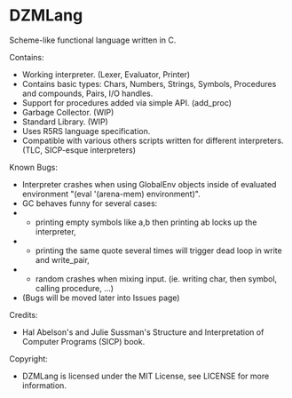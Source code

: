 # DZMLang
Scheme-like functional language written in C.

Contains:
* Working interpreter. (Lexer, Evaluator, Printer)
* Contains basic types: Chars, Numbers, Strings, Symbols, Procedures and compounds, Pairs, I/O handles.
* Support for procedures added via simple API. (add_proc)
* Garbage Collector. (WIP)
* Standard Library. (WIP)
* Uses R5RS language specification.
* Compatible with various others scripts written for different interpreters. (TLC, SICP-esque interpreters)

Known Bugs:
* Interpreter crashes when using GlobalEnv objects inside of evaluated environment "(eval '(arena-mem) environment)".
* GC behaves funny for several cases:
* * printing empty symbols like a,b then printing ab locks up the interpreter,
* * printing the same quote several times will trigger dead loop in write and write_pair,
* * random crashes when mixing input. (ie. writing char, then symbol, calling procedure, ...)
* (Bugs will be moved later into Issues page)

Credits:
* Hal Abelson's and Julie Sussman's Structure and Interpretation of Computer Programs (SICP) book.

Copyright:
* DZMLang is licensed under the MIT License, see LICENSE for more information.
